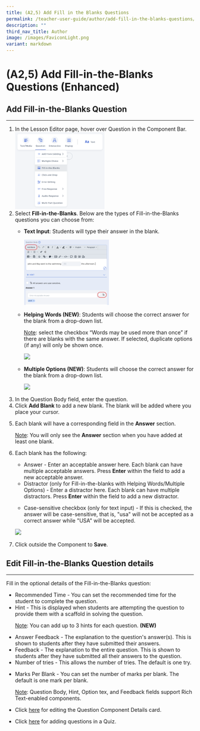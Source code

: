 ```yaml
---
title: (A2,5) Add Fill in the Blanks Questions
permalink: /teacher-user-guide/author/add-fill-in-the-blanks-questions/
description: ""
third_nav_title: Author
image: /images/FaviconLight.png
variant: markdown
---
```

<h1 id="add-fill-in-the-blanks-questions">(A2,5) Add Fill-in-the-Blanks Questions (Enhanced)</h1>
<h2 id="-add-fill-in-the-blanks-question-">Add Fill-in-the-Blanks Question</h2>
<hr>
<ol>
<li>In the Lesson Editor page, hover over Question in the Component Bar.</li>
<img style="width: 50%;" src="/images/2Teacher/AU-AddFITB.png">
<li>Select <strong>Fill-in-the-Blanks</strong>. Below are the types of Fill-in-the-Blanks questions you can choose from:</li>
	<ul><li><b>Text Input</b>: Students will type their answer in the blank.</li>
		<p><img style="width: 50%;" src="/images/2Teacher/AU-AddFITB1.png"></p>
		<li><b>Helping Words (NEW)</b>: Students will choose the correct answer for the blank from a drop-down list.</li>
			<p><u>Note</u>: select the checkbox “Words may be used more than once” if there are blanks with the same answer. If selected, duplicate options (if any) will only be shown once.</p>
			<p><img style="width: 50%;" src="/images/2Teacher/AU-AddFITB2.png"></p>
			<li><b>Multiple Options (NEW)</b>: Students will choose the correct answer for the blank from a drop-down list.</li>
			<p><img style="width: 50%;" src="/images/2Teacher/AU-AddFITB3.png"></p>
</ul>
<li>In the Question Body field, enter the question.</li>
<li>Click <strong>Add Blank</strong> to add a new blank. The blank will be added where you place your cursor.</li>
<li><p>Each blank will have a corresponding field in the <strong>Answer</strong> section.</p>
<p><u>Note</u>: You will only see the <strong>Answer</strong> section when you have added at least one blank.</p>
</li>
<li><p>Each blank has the following:</p>
<ul>
<li>Answer - Enter an acceptable answer here. Each blank can have multiple acceptable answers. Press <strong>Enter</strong> within the field to add a new acceptable answer.</li>
	<li>Distractor (only for Fill-in-the-blanks with Helping Words/Multiple Options) - Enter a distractor here. Each blank can have multiple distractors. Press <b>Enter</b> within the field to add a new distractor.</li>
<li><p>Case-sensitive checkbox (only for text input) - If this is checked, the answer will be case-sensitive, that is, "usa" will not be accepted as a correct answer while "USA" will be accepted.</p></li></ul>
<p><img style="width: 100%;" src="/images/2Teacher/AU-AddFITB4.png"></p>
</li><li><p>Click outside the Component to <strong>Save</strong>.</p>
</li>
</ol>
<h2 id="-edit-fill-in-the-blanks-question-details-">Edit Fill-in-the-Blanks Question details</h2>
<hr>
<p>Fill in the optional details of the Fill-in-the-Blanks question:</p>
<ul>
<li>Recommended Time - You can set the recommended time for the student to complete the question.</li>
<li>Hint - This is displayed when students are attempting the question to provide them with a scaffold in solving the question.</li>
	<p><u>Note</u>: You can add up to 3 hints for each question. <b>(NEW)</b></p>
<li>Answer Feedback - The explanation to the question's answer(s). This is shown to students after they have submitted their answers.</li>
<li>Feedback - The explanation to the entire question. This is shown to students after they have submitted all their answers to the question.</li>
<li>Number of tries - This allows the number of tries. The default is one try.</li>
<li><p>Marks Per Blank - You can set the number of marks per blank. The default is one mark per blank.</p>
<p><u>Note</u>: Question Body, Hint, Option tex, and Feedback fields support Rich Text-enabled components.</p>
</li>
<li><p>Click <a target="_blank" href="/teacher-user-guide/author/edit-detail-cards/">here</a> for editing the Question Component Details card.</p>
</li>
<li>Click <a target="_blank" href="/teacher-user-guide/assess/edit-quizzes/">here</a> for adding questions in a Quiz.</li>
</ul>